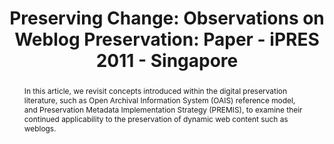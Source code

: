 ---
abstract: In this article, we revisit concepts introduced within the digital preservation
  literature, such as Open Archival Information System (OAIS) reference model, and
  Preservation Metadata Implementation Strategy (PREMIS), to examine their continued
  applicability to the preservation of dynamic web content such as weblogs.
creators:
- Ross, Seamus
- Kim, Yunhyong
date: null
document_url: https://services.phaidra.univie.ac.at/api/object/o:294267/download
grand_parent: iPRES
institutions: []
keywords:
- singapore
- digital preservation
- digital curation
- designated community
- authenticity
- intellectual entity
- archive
- web archive
- blog
- weblog
landing_page_url: https://phaidra.univie.ac.at/o:294267
language: eng
layout: publication
license: CC BY-SA 3.0 AT
notes_url: null
parent: iPRES 2011
presentation_url: null
size: 513880
source_name: iPRES
title: 'Preserving Change: Observations on Weblog Preservation: Paper - iPRES 2011
  - Singapore'
type: paper
year: 2011
---